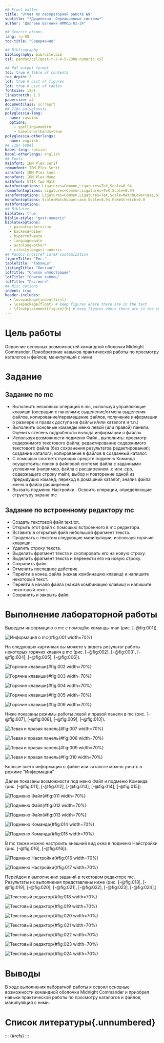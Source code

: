 ```yaml
---
## Front matter
title: "Отчет по лабораторной работе №9"
subtitle: "*Дициплина: Опреационные системы*"
author: "Долгаев Евгений НММбд-01-24"

## Generic otions
lang: ru-RU
toc-title: "Содержание"

## Bibliography
bibliography: bib/cite.bib
csl: pandoc/csl/gost-r-7-0-5-2008-numeric.csl

## Pdf output format
toc: true # Table of contents
toc-depth: 2
lof: true # List of figures
lot: true # List of tables
fontsize: 12pt
linestretch: 1.5
papersize: a4
documentclass: scrreprt
## I18n polyglossia
polyglossia-lang:
  name: russian
  options:
	- spelling=modern
	- babelshorthands=true
polyglossia-otherlangs:
  name: english
## I18n babel
babel-lang: russian
babel-otherlangs: english
## Fonts
mainfont: IBM Plex Serif
romanfont: IBM Plex Serif
sansfont: IBM Plex Sans
monofont: IBM Plex Mono
mathfont: STIX Two Math
mainfontoptions: Ligatures=Common,Ligatures=TeX,Scale=0.94
romanfontoptions: Ligatures=Common,Ligatures=TeX,Scale=0.94
sansfontoptions: Ligatures=Common,Ligatures=TeX,Scale=MatchLowercase,Scale=0.94
monofontoptions: Scale=MatchLowercase,Scale=0.94,FakeStretch=0.9
mathfontoptions:
## Biblatex
biblatex: true
biblio-style: "gost-numeric"
biblatexoptions:
  - parentracker=true
  - backend=biber
  - hyperref=auto
  - language=auto
  - autolang=other*
  - citestyle=gost-numeric
## Pandoc-crossref LaTeX customization
figureTitle: "Рис."
tableTitle: "Таблица"
listingTitle: "Листинг"
lofTitle: "Список иллюстраций"
lotTitle: "Список таблиц"
lolTitle: "Листинги"
## Misc options
indent: true
header-includes:
  - \usepackage{indentfirst}
  - \usepackage{float} # keep figures where there are in the text
  - \floatplacement{figure}{H} # keep figures where there are in the text
---
```


# Цель работы

Освоение основных возможностей командной оболочки Midnight Commander. Приобретение навыков практической работы по просмотру каталогов и файлов; манипуляций с ними.

# Задание

## Задание по mc

- Выполнить несколько операций в mc, используя управляющие клавиши (операции с панелями; выделение/отмена выделения файлов, копирование/перемещение файлов, получение информации о размере и правах доступа на файлы и/или каталоги и т.п.)
- Выполнить основные команды меню левой (или правой) панели. Оценить степень подробности вывода информации о файлах.
- Используя возможности подменю Файл , выполнить: просмотр содержимого текстового файла; редактирование содержимого текстового файла (без сохранения результатов редактирования); создание каталога; копирование в файлов в созданный каталог.
- С помощью соответствующих средств подменю Команда осуществить: поиск в файловой системе файла с заданными условиями (например, файла с расширением .c или .cpp, содержащего строку main); выбор и повторение одной из предыдущих команд; переход в домашний каталог; анализ файла меню и файла расширений.
- Вызвать подменю Настройки . Освоить операции, определяющие структуру экрана mc

## Задание по встроенному редактору mc

- Создать текстовой файл text.txt.
- Открыть этот файл с помощью встроенного в mc редактора.
- Вставить в открытый файл небольшой фрагмент текста.
- Проделать с текстом следующие манипуляции, используя горячие клавиши:
 - Удалить строку текста.
 - Выделить фрагмент текста и скопировать его на новую строку.
 - Выделить фрагмент текста и перенести его на новую строку.
 - Сохранить файл.
 - Отменить последнее действие.
 - Перейти в конец файла (нажав комбинацию клавиш) и напишите некоторый текст.
 - Перейти в начало файла (нажав комбинацию клавиш) и напишите некоторый текст.
 - Сохранить и закрыть файл.

# Выполнение лабораторной работы

Выведем информацию о mc с помощбю команды man (рис. [-@fig:001]).

![Информация о mc](image/1.png){#fig:001 width=70%}

На следующих картинках вы можете у видеть результат работы некоторых горячих клавич в mc (рис. [-@fig:002], [-@fig:003], [-@fig:004], [-@fig:005], [-@fig:006]).

![Горячие клавиши](image/2.png){#fig:002 width=70%}

![Горячие клавиши](image/3.png){#fig:003 width=70%}

![Горячие клавиши](image/4.png){#fig:004 width=70%}

![Горячие клавиши](image/5.png){#fig:005 width=70%}

![Горячие клавиши](image/6.png){#fig:006 width=70%}

Ниже показаны режимы работы левой и правой панели в mc (рис. [-@fig:007], [-@fig:008], [-@fig:009], [-@fig:010]).

![Левая и правая панель](image/7.png){#fig:007 width=70%}

![Левая и правая панель](image/8.png){#fig:008 width=70%}

![Левая и правая панель](image/9.png){#fig:009 width=70%}

![Левая и правая панель](image/10.png){#fig:010 width=70%}

Больше всего информации о файле или каталоге можно узнать в режиме "Информация"

Далее показаны возможности под меню Файл и подменю Команда (рис. [-@fig:011], [-@fig:012], [-@fig:013], [-@fig:014], [-@fig:015])

![Подменю Файл](image/11.png){#fig:011 width=70%}

![Подменю Файл](image/12.png){#fig:012 width=70%}

![Подменю Файл](image/13.png){#fig:013 width=70%}

![Подменю Команда](image/14.png){#fig:014 width=70%}

![Подменю Команда](image/15.png){#fig:015 width=70%}

В mc также можно настроить внешний вид окна в подменю Найстройки (рис. [-@fig:016], [-@fig:016]).

![Подменю Настройки](image/16.png){#fig:016 width=70%}

![Подменю Настройки](image/17.png){#fig:017 width=70%}

Перейдем к выполнению заданий в текстовом редакторе mc. Результаты их выполнения представлены ниже (рис. [-@fig:018], [-@fig:019], [-@fig:020], [-@fig:021], [-@fig:022], [-@fig:023], [-@fig:024],)

![Текстовый редактор](image/18.png){#fig:018 width=70%}

![Текстовый редактор](image/19.png){#fig:019 width=70%}

![Текстовый редактор](image/20.png){#fig:020 width=70%}

![Текстовый редактор](image/21.png){#fig:021 width=70%}

![Текстовый редактор](image/22.png){#fig:022 width=70%}

![Текстовый редактор](image/23.png){#fig:023 width=70%}

![Текстовый редактор](image/24.png){#fig:024 width=70%}

# Выводы

В ходе выполнения лаборатной работы я освоил основные возможности командной оболочки Midnight Commander и приобрел навыки практической работы по просмотру каталогов и файлов; манипуляций с ними.

# Список литературы{.unnumbered}

::: {#refs}
:::
